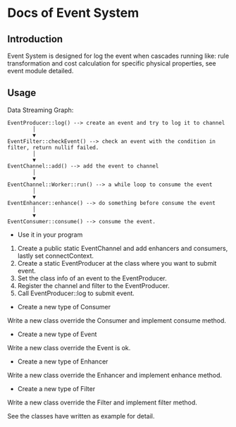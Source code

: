 # Docs of Event System

## Introduction

Event System is designed for log the event when cascades running like: rule transformation and cost calculation for specific physical properties, see event module detailed.

## Usage

Data Streaming Graph:

```
EventProducer::log() --> create an event and try to log it to channel
        │
        ▼
EventFilter::checkEvent() --> check an event with the condition in filter, return nullif failed.
        │
        ▼
EventChannel::add() --> add the event to channel
        │
        ▼
EventChannel::Worker::run() --> a while loop to consume the event
        │
        ▼
EventEnhancer::enhance() --> do something before consume the event
        │
        ▼
EventConsumer::consume() --> consume the event.
```

- Use it in your program

1. Create a public static EventChannel and add enhancers and consumers, lastly set connectContext.
2. Create a static EventProducer at the class where you want to submit event.
3. Set the class info of an event to the EventProducer.
4. Register the channel and filter to the EventProducer.
5. Call EventProducer::log to submit event.

- Create a new type of Consumer

Write a new class override the Consumer and implement consume method.

- Create a new type of Event

Write a new class override the Event is ok.

- Create a new type of Enhancer

Write a new class override the Enhancer and implement enhance method.

- Create a new type of Filter

Write a new class override the Filter and implement filter method.

See the classes have written as example for detail.


